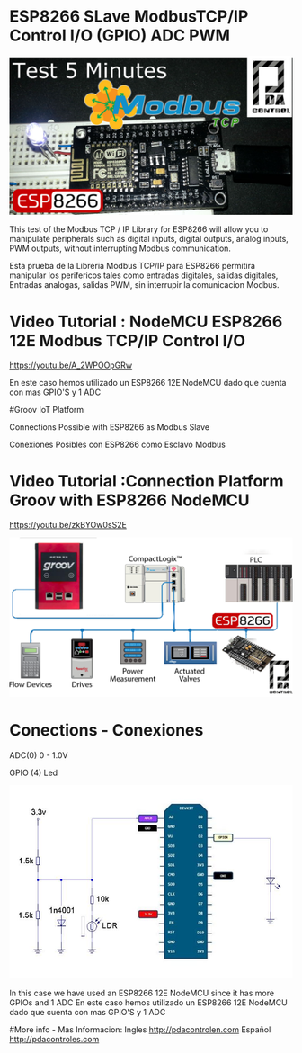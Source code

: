 # ESP8266 SLave ModbusTCP/IP Control I/O (GPIO) ADC PWM

![Portada](https://github.com/JhonControl/ESP8266_ModbusTCP_Control/blob/master/extras/NodeMCU_Modbus_TCPIP.jpg)

This test of the Modbus TCP / IP Library for ESP8266 will allow you to manipulate peripherals such as digital inputs,
digital outputs, analog inputs, PWM outputs, without interrupting Modbus communication.


Esta prueba de la Libreria Modbus TCP/IP para ESP8266 permitira manipular los perifericos tales como entradas digitales, 
salidas digitales, Entradas analogas, salidas PWM, sin interrupir la comunicacion Modbus.


# Video Tutorial : NodeMCU ESP8266 12E   Modbus TCP/IP Control I/O
https://youtu.be/A_2WPOOpGRw

En este caso hemos utilizado un ESP8266 12E NodeMCU dado que cuenta con mas GPIO'S y 1 ADC



#Groov IoT Platform

Connections Possible with ESP8266 as Modbus Slave

Conexiones Posibles con ESP8266 como Esclavo Modbus


# Video Tutorial :Connection Platform Groov with ESP8266 NodeMCU  
https://youtu.be/zkBYOw0sS2E


![Portada](https://github.com/JhonControl/ESP8266_ModbusTCP_Control/blob/master/extras/ModbusTCP_Groov_PDAControl.png)

# Conections - Conexiones
ADC(0) 0 - 1.0V

GPIO (4) Led


![Portada](https://github.com/JhonControl/ESP8266_ModbusTCP_Control/blob/master/extras/LoLin-Node_plantilla.JPG)


In this case we have used an ESP8266 12E NodeMCU since it has more GPIOs and 1 ADC
En este caso hemos utilizado un ESP8266 12E NodeMCU dado que cuenta con mas GPIO'S y 1 ADC

#More info - Mas Informacion:
Ingles
http://pdacontrolen.com
Español
http://pdacontroles.com





